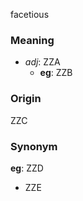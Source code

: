 facetious
### Meaning
+ _adj_: ZZA
    + __eg__: ZZB

### Origin

ZZC

### Synonym

__eg__: ZZD

+ ZZE


